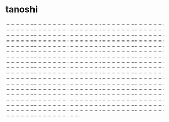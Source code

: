 # tanoshi

......................................................................................................................................................................................................................................................................................................................................................................................................................................................................................................................................................................................................................................................................................................................................................................................................................................................................................................................................................................................................................................................................................................................................................................................................................................................................................................................................................................................................................................................................................................................................................................................................................................................................................................................................................................................................................................................................................................................................................................................................................................................................................................................................................................................................................................................